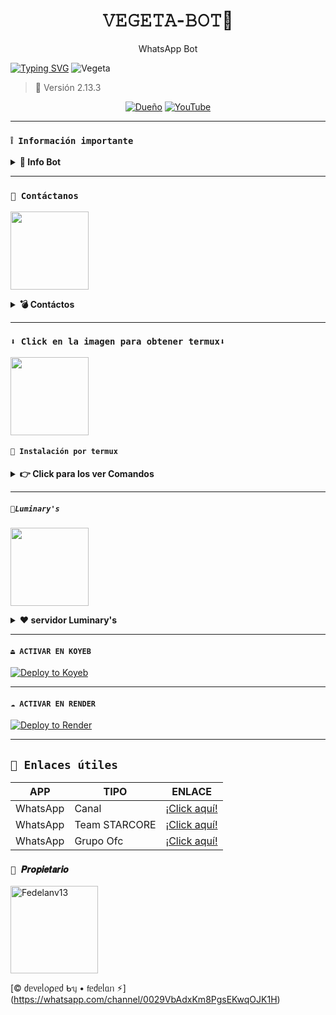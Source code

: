 <h1 align="center">𝚅𝙴𝙶𝙴𝚃𝙰-𝙱𝙾𝚃💨</h1>
 <p align="center"> WhatsApp Bot</p>
</p>

[![Typing SVG](https://readme-typing-svg.demolab.com?font=Fira+Code&pause=1000&color=FF0000&lines=Bienvenido+al+Repositorio;𝚅𝙴𝙶𝙴𝚃𝙰+-+𝙱𝙾𝚃+;Gracias+por+preferirnos;Creado+por+Fedelan;💨🔥+BOOM!!!;💨🔥)](https://git.io/typing-svg)
![Vegeta](https://qu.ax/zKuno.jpg)

> 💌 Versión 2.13.3

<div align="center">
 
[![Dueño](https://img.shields.io/badge/Dueño-00802f?style=for-the-badge&logo=whatsapp&logoColor=white)](https://wa.me/5491156178758)
[![YouTube](https://img.shields.io/badge/YouTube-FF0000?style=for-the-badge&logo=youtube&logoColor=white)](https://www.youtube.com/@Vegeta-bot)
</div>

---

### **`❕️ Información importante`**

<details>
 <summary><b> 🔱 Info Bot</b></summary>

* Este proyecto **no está afiliado de ninguna manera** con `WhatsApp`, `Inc. WhatsApp` es una marca registrada de `WhatsApp LLC`, y este bot es un **desarrollo independiente** que **no tiene ninguna relación oficial con la compañía**.

</details>

---

### **`💭 Contáctanos`**

<a
href="https://wa.me/5491156178758?text="><img src="https://qu.ax/ugHh.jpg" height="125px"></a>

<details>
<summary><b> 💣 Contáctos</b></summary>

* https://wa.me/5491156178758

---


</details>

---

### **`⬇️ Click en la imagen para obtener termux⬇️`**
<a
href="https://www.mediafire.com/file/3hsvi3xkpq3a64o/termux_118.a"><img src="https://qu.ax/finc.jpg" height="125px"></a>

<div align=>
 

#### **`💨 Instalación por termux`**

<details>
 <summary><b> 👉 Click para los ver Comandos</b></summary>

#### **🪄 Instalación manual por termux**
> copie y peguen en termux uno por uno 
```bash
termux-setup-storage
```

```bash
apt update && apt upgrade && pkg install -y git nodejs ffmpeg imagemagick yarn
```

```bash
git clone https://github.com/brayan127p/VEGETA-BOT-MB && cd VEGETA-BOT-MB
```

```bash
yarn install && npm install
```

```bash
npm start
```
> si despues de poner el numero de WhatsApp, y sale letras en roja no se preocupe es normal 
---

#### **🟢 Activar en caso de detenerse en termux**

Si después de instalar el bot en Termux se detiene (pantalla en blanco, pérdida de conexión a Internet, reinicio del dispositivo), sigue estos pasos:

1. Abre Termux y navega al directorio del bot:
    ```bash
    cd VEGETA-BOT-MB
    ```

2. Inicia el bot nuevamente:
    ```bash
    npm start
    ```

---

#### **🍬 Obtener otro codigo qr en termux**

Si después de instalar el bot en Termux y iniciar la session del bot (el numero se va a soporte, se cierra la conexión o demorastes al conectar), sigue estos pasos:

1. Abre Termux y navega al directorio del bot:
    ```bash
    cd VEGETA-BOT-MB
    ```

2. Elimina la carpeta MiniSession:
    ```bash
    rm -rf VegetaSession
    ```

3. Inicia el bot nuevamente:
    ```bash
    npm start
    ```

---

### **😼 Para activar 24/7 (termux)**

> comando para obtener la bot 24/7 en termux

```bash
npm i -g pm2 && pm2 start index.js && pm2 save && pm2 logs
```

---

</details>

---

##### **`🌟Luminary's`**

<a
href="https://dash.luminarys.shop.home"><img src="https://qu.ax/VAgKd.jpg" height="125px"></a>

<div align=>
 

<details>
 <summary><b> ❤️ servidor Luminary's</b></summary>

* Estado Luminarys [`Status`](https://estado.dash.Luminary's.shop)
* Dash Luminary's[`Dash`](https://dash.luminarys.shop/home)
* Panel Luminary's [`Panel`](https://panel.luminarys.shop/)
* Canal de WhatsApp [`Canal luminary's`](https://whatsapp.com/channel/0029Vb7CL7dGk1FtzTLjNt3S)
* Comunidad luminary's [`Click`](https://chat.whatsapp.com/Lai4h92i9NMDDNoTf8w72t)

---


</details>

----- 
#### **`⏏️ ACTIVAR EN KOYEB`**
[![Deploy to Koyeb](https://binbashbanana.github.io/deploy-buttons/buttons/remade/koyeb.svg)](https://app.koyeb.com/deploy?type=git&repository=github.com/brayan127p/Vegeta_Super_Bot-V12&branch=master&name=VEGETA-BOT-MB)

------------------
#### **`☁️ ACTIVAR EN RENDER`**
[![Deploy to Render](https://binbashbanana.github.io/deploy-buttons/buttons/remade/render.svg)](https://dashboard.render.com/blueprint/new?repo=https%3A%2F%2Fgithub.com%2Fbrayan127p%2FVEGETA-BOT-MB)



</details>

---

## **`🔗 Enlaces útiles`**

| APP | TIPO | ENLACE |
|------|-------------|-------|
| WhatsApp | Canal | [¡Click aquí!](https://whatsapp.com/channel/0029VagYdbFEwEk5htUejk0t) |
| WhatsApp | Team STARCORE | [¡Click aquí!](https://whatsapp.com/channel/0029Vb7CL7dGk1FtzTLjNt3S) |
| WhatsApp | Grupo Ofc | [¡Click aquí!](https://chat.whatsapp.com/Jjs2l4X3LdP7RHr06WsasW) |
 


</a> 


### **`👑 𝑷𝒓𝒐𝒑𝒊𝒆𝒕𝒂𝒓𝒊𝒐`**
<a
href="https://github.com/Fedelanv13"><img src="https://github.com/Fedelanv13.png" width="140" height="140" alt="Fedelanv13"/></a>

[© ძᥱ᥎ᥱᥣ᥆⍴ᥱძ ᑲᥡ • 𝖿ᥱძᥱᥣᥲᥒ ⚡︎] (https://whatsapp.com/channel/0029VbAdxKm8PgsEKwqOJK1H)
